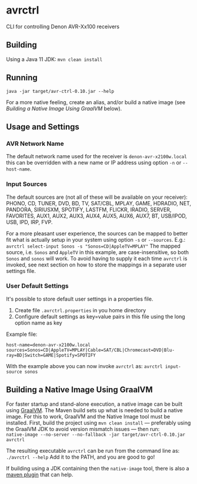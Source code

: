 # avrctrl

CLI for controlling Denon AVR-Xx100 receivers

## Building

Using a Java 11 JDK:
`mvn clean install`

## Running

`java -jar target/avr-ctrl-0.10.jar --help`

For a more native feeling, create an alias, and/or build a native image (see _Building a Native Image Using GraalVM_
below).

## Usage and Settings

### AVR Network Name
The default network name used for the receiver is `denon-avr-x2100w.local` this can be overridden with a new name or IP
address using option `-n` or `--host-name`.

### Input Sources

The default sources are (not all of these will be available on your receiver):  
PHONO, CD, TUNER, DVD, BD, TV, SAT/CBL, MPLAY, GAME, HDRADIO, NET, PANDORA, SIRIUSXM, SPOTIFY, LASTFM, FLICKR, IRADIO,
SERVER, FAVORITES, AUX1, AUX2, AUX3, AUX4, AUX5, AUX6, AUX7, BT, USB/IPOD, USB, IPD, IRP, FVP.

For a more pleasant user experience, the sources can be mapped to better fit what is actually setup in your system using
option `-s` or `--sources`. E.g.: `avrctrl select-input Sonos -s "Sonos=CD|AppleTV=MPLAY"` The mapped source,
i.e. `Sonos` and `AppleTV` in this example, are case-insensitive, so both `Sonos` and `sonos` will work. To avoid having
to supply it each time `avrctrl` is invoked, see next section on how to store the mappings in a separate user settings
file.

### User Default Settings
It's possible to store default user settings in a properties file.

1. Create file `.avrctrl.properties` in you home directory
2. Configure default settings as key=value pairs in this file using the long option name as key

Example file:

```text
host-name=denon-avr-x2100w.local
sources=Sonos=CD|AppleTV=MPLAY|Cable=SAT/CBL|Chromecast=DVD|Blu-ray=BD|Switch=GAME|Spotify=SPOTIFY
```

With the example above you can now invoke `avrctrl` as: `avrctrl input-source sonos`

## Building a Native Image Using GraalVM
For faster startup and stand-alone execution, a native image can be built
using [GraalVM](https://www.graalvm.org/reference-manual/native-image/). The Maven build sets up what is needed to build
a native image. For this to work, GraalVM and the Native Image tool must be installed. First, build the project
using `mvn clean install` — preferably using the GraalVM JDK to avoid version mismatch issues — then run:  
`native-image --no-server --no-fallback -jar target/avr-ctrl-0.10.jar avrctrl`

The resulting executable `avrctrl` can be run from the command line as:  
`./avrctrl --help`
Add it to the PATH, and you are good to go!

If building using a JDK containing then the `native-image` tool, there is also
a [maven plugin](https://www.graalvm.org/reference-manual/native-image/NativeImageMavenPlugin/) that can help.
